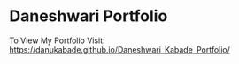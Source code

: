 # Daneshwari Portfolio
To View My Portfolio Visit: https://danukabade.github.io/Daneshwari_Kabade_Portfolio/

